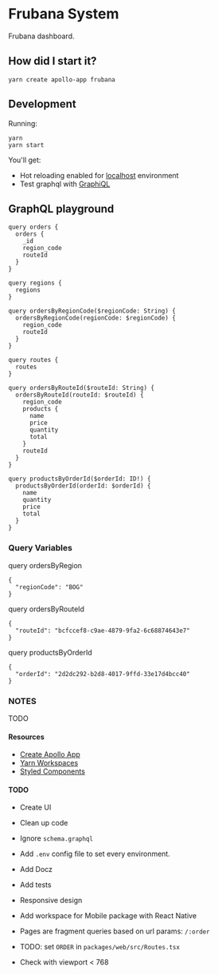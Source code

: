 # Frubana System

Frubana dashboard.


## How did I start it?

```
yarn create apollo-app frubana
```


## Development

Running:

```
yarn
yarn start
```

You'll get:
* Hot reloading enabled for [localhost](http://localhost:3000) environment
* Test graphql with [GraphiQL](http://localhost:8080/graphiql)

## GraphQL playground

```
query orders {
  orders {
    _id
    region_code
    routeId
  }
}

query regions {
  regions
}

query ordersByRegionCode($regionCode: String) {
  ordersByRegionCode(regionCode: $regionCode) {
    region_code
    routeId
  }
}

query routes {
  routes
}

query ordersByRouteId($routeId: String) {
  ordersByRouteId(routeId: $routeId) {
    region_code
    products {
      name
      price
      quantity
      total
    }
    routeId
  }
}

query productsByOrderId($orderId: ID!) {
  productsByOrderId(orderId: $orderId) {
    name
    quantity
    price
    total
  }
}
```

### Query Variables

query ordersByRegion

```
{
  "regionCode": "BOG"
}
```

query ordersByRouteId

```
{
  "routeId": "bcfccef8-c9ae-4879-9fa2-6c68874643e7"
}
```

query productsByOrderId

```
{
  "orderId": "2d2dc292-b2d8-4017-9ffd-33e17d4bcc40"
}
```


### NOTES

TODO

#### Resources

* [Create Apollo App](https://github.com/sysgears/create-apollo-app)
* [Yarn Workspaces](https://yarnpkg.com/blog/2017/08/02/introducing-workspaces/)
* [Styled Components](https://www.styled-components.com/)

#### TODO

* Create UI
* Clean up code
* Ignore `schema.graphql`
* Add `.env` config file to set every environment.
* Add Docz
* Add tests
* Responsive design
* Add workspace for Mobile package with React Native


* Pages are fragment queries based on url params: `/:order`
* TODO: set `ORDER` in `packages/web/src/Routes.tsx`
* Check with viewport < 768